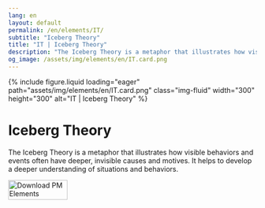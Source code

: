 ```yaml
---
lang: en
layout: default
permalink: /en/elements/IT/
subtitle: "Iceberg Theory"
title: "IT | Iceberg Theory"
description: "The Iceberg Theory is a metaphor that illustrates how visible behaviors and events often have deeper, invisible causes and motives. It helps to develop a deeper understanding of situations and behaviors."
og_image: /assets/img/elements/en/IT.card.png
---
```


{% include figure.liquid loading="eager" path="assets/img/elements/en/IT.card.png" class="img-fluid" width="300" height="300" alt="IT | Iceberg Theory" %}

# Iceberg Theory

The Iceberg Theory is a metaphor that illustrates how visible behaviors and events often have deeper, invisible causes and motives. It helps to develop a deeper understanding of situations and behaviors.

<a href="https://apps.apple.com/app/apple-store/id6738084498?pt=127441684&ct=website&mt=8">
  <img src="{{ "assets/img/en/appstore.png" | relative_url }}" width="120" height="40" alt="Download PM Elements">
</a>
